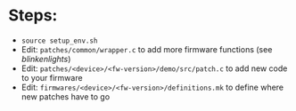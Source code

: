 # Steps:

* `source setup_env.sh`
* Edit: `patches/common/wrapper.c` to add more firmware functions (see *blinkenlights*)
* Edit: `patches/<device>/<fw-version>/demo/src/patch.c` to add new code to your firmware
* Edit: `firmwares/<device>/<fw-version>/definitions.mk` to define where new patches have to go

